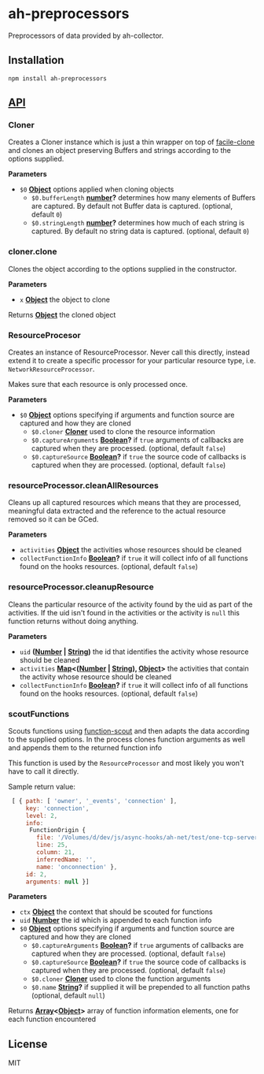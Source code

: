 # ah-preprocessors

Preprocessors of data provided by ah-collector.

## Installation

    npm install ah-preprocessors

## [API](https://nodesource.github.io/ah-preprocessors)

<!-- Generated by documentation.js. Update this documentation by updating the source code. -->

### Cloner

Creates a Cloner instance which is just a thin wrapper
on top of [facile-clone](https://github.com/thlorenz/facile-clone) and clones an object preserving Buffers and
strings according to the options supplied.

**Parameters**

-   `$0` **[Object](https://developer.mozilla.org/en-US/docs/Web/JavaScript/Reference/Global_Objects/Object)** options applied when cloning objects
    -   `$0.bufferLength` **[number](https://developer.mozilla.org/en-US/docs/Web/JavaScript/Reference/Global_Objects/Number)?** determines how many elements of Buffers are
        captured. By default not Buffer data is captured. (optional, default `0`)
    -   `$0.stringLength` **[number](https://developer.mozilla.org/en-US/docs/Web/JavaScript/Reference/Global_Objects/Number)?** determines how much of each string is
        captured. By default no string data is captured. (optional, default `0`)

### cloner.clone

Clones the object according to the options supplied in the constructor.

**Parameters**

-   `x` **[Object](https://developer.mozilla.org/en-US/docs/Web/JavaScript/Reference/Global_Objects/Object)** the object to clone

Returns **[Object](https://developer.mozilla.org/en-US/docs/Web/JavaScript/Reference/Global_Objects/Object)** the cloned object

### ResourceProcesor

Creates an instance of ResourceProcessor.
Never call this directly, instead extend it to create a specific processor
for your particular resource type, i.e. `NetworkResourceProcessor`.

Makes sure that each resource is only processed once.

**Parameters**

-   `$0` **[Object](https://developer.mozilla.org/en-US/docs/Web/JavaScript/Reference/Global_Objects/Object)** options specifying if arguments and function source are captured and how they are cloned
    -   `$0.cloner` **[Cloner](#cloner)** used to clone the resource information
    -   `$0.captureArguments` **[Boolean](https://developer.mozilla.org/en-US/docs/Web/JavaScript/Reference/Global_Objects/Boolean)?** if `true` arguments of callbacks
        are captured when they are processed. (optional, default `false`)
    -   `$0.captureSource` **[Boolean](https://developer.mozilla.org/en-US/docs/Web/JavaScript/Reference/Global_Objects/Boolean)?** if `true` the source code of callbacks
        is captured when they are processed. (optional, default `false`)

### resourceProcessor.cleanAllResources

Cleans up all captured resources which means that they are processed,
meaningful data extracted and the reference to the actual resource removed
so it can be GCed.

**Parameters**

-   `activities` **[Object](https://developer.mozilla.org/en-US/docs/Web/JavaScript/Reference/Global_Objects/Object)** the activities whose resources should be cleaned
-   `collectFunctionInfo` **[Boolean](https://developer.mozilla.org/en-US/docs/Web/JavaScript/Reference/Global_Objects/Boolean)?** if `true` it will collect info of all
    functions found on the hooks resources. (optional, default `false`)

### resourceProcessor.cleanupResource

Cleans the particular resource of the activity found by the uid as part of the activities.
If the uid isn't found in the activities or the activity is `null` this function returns
without doing anything.

**Parameters**

-   `uid` **([Number](https://developer.mozilla.org/en-US/docs/Web/JavaScript/Reference/Global_Objects/Number) \| [String](https://developer.mozilla.org/en-US/docs/Web/JavaScript/Reference/Global_Objects/String))** the id that identifies the activity whose resource should be cleaned
-   `activities` **[Map](https://developer.mozilla.org/en-US/docs/Web/JavaScript/Reference/Global_Objects/Map)&lt;([Number](https://developer.mozilla.org/en-US/docs/Web/JavaScript/Reference/Global_Objects/Number) \| [String](https://developer.mozilla.org/en-US/docs/Web/JavaScript/Reference/Global_Objects/String)), [Object](https://developer.mozilla.org/en-US/docs/Web/JavaScript/Reference/Global_Objects/Object)>** the activities that contain the activity whose resource should be
    cleaned
-   `collectFunctionInfo` **[Boolean](https://developer.mozilla.org/en-US/docs/Web/JavaScript/Reference/Global_Objects/Boolean)?** if `true` it will collect info of all
    functions found on the hooks resources. (optional, default `false`)

### scoutFunctions

Scouts functions using [function-scout](https://github.com/nodesource/function-scout)
and then adapts the data according to the supplied options.
In the process clones function arguments as well and appends them to the returned
function info

This function is used by the `ResourceProcessor` and most likely you won't have to call
it directly.

Sample return value:

```js
 [ { path: [ 'owner', '_events', 'connection' ],
     key: 'connection',
     level: 2,
     info:
      FunctionOrigin {
        file: '/Volumes/d/dev/js/async-hooks/ah-net/test/one-tcp-server.listen+close.js',
        line: 25,
        column: 21,
        inferredName: '',
        name: 'onconnection' },
     id: 2,
     arguments: null }]
```

**Parameters**

-   `ctx` **[Object](https://developer.mozilla.org/en-US/docs/Web/JavaScript/Reference/Global_Objects/Object)** the context that should be scouted for functions
-   `uid` **[Number](https://developer.mozilla.org/en-US/docs/Web/JavaScript/Reference/Global_Objects/Number)** the id which is appended to each function info
-   `$0` **[Object](https://developer.mozilla.org/en-US/docs/Web/JavaScript/Reference/Global_Objects/Object)** options specifying if arguments and function source are captured and how they are cloned
    -   `$0.captureArguments` **[Boolean](https://developer.mozilla.org/en-US/docs/Web/JavaScript/Reference/Global_Objects/Boolean)?** if `true` arguments of callbacks
        are captured when they are processed. (optional, default `false`)
    -   `$0.captureSource` **[Boolean](https://developer.mozilla.org/en-US/docs/Web/JavaScript/Reference/Global_Objects/Boolean)?** if `true` the source code of callbacks
        is captured when they are processed. (optional, default `false`)
    -   `$0.cloner` **[Cloner](#cloner)** used to clone the function arguments
    -   `$0.name` **[String](https://developer.mozilla.org/en-US/docs/Web/JavaScript/Reference/Global_Objects/String)?** if supplied it will be prepended to all function paths (optional, default `null`)

Returns **[Array](https://developer.mozilla.org/en-US/docs/Web/JavaScript/Reference/Global_Objects/Array)&lt;[Object](https://developer.mozilla.org/en-US/docs/Web/JavaScript/Reference/Global_Objects/Object)>** array of function information elements, one for each function encountered

## License

MIT
